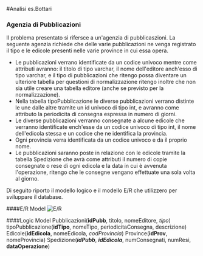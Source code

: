 #Analisi es.Bottari
### Agenzia di Pubblicazioni

Il problema presentato si rifersce a un'agenzia di pubblicaszioni.
La seguente agenzia richiede che delle varie pubblicazioni ne venga registrato il tipo
e le edicole presenti nelle varie province in cui essa opera.
* Le pubblicazioni verrano identificate da un codice univoco mentre come attributi
avranno: il titolo di tipo varchar, il nome dell'editore anch'esso di tipo varchar,
e il tipo di pubblicazioni che ritengo possa diventare un ulteriore tabella per
questioni di normalizzazione ritengo inoltre che non sia utile creare una tabella
editore (anche se previsto per la normalizzazione).
* Nella tabella tipoPubblicazione le diverse pubblicazioni verrano distinte le
une dalle altre tramite un id univoco di tipo int, e avranno come attributo la
periodicita di consegna espressa in numero di giorni.
* Le diverse pubblicazioni verranno consegnate a alcune edicole che verranno
identificate ench'esse da un codice univoco di tipo int, il nome dell'edicola
stessa e un codice che ne identifica la provincia.
* Ogni provincia verra identificata da un codice univoco e da il proprio nome.
* Le pubblicazioni saranno poste in relazione con le edicole tramite la tabella
Spedizione che avrà come attributi il numero di copie consegnate o rese di ogni
edicola e la data in cui è avvenuta l'operazione, ritengo che le consegne vengano
effettuate una sola volta al giorno.

Di seguito riporto il modello logico e il modello E/R che utilizzero per
sviluppare il database.

####E/R Model
![E/R](./IE_R.png)

####Logic Model
Pubblicazioni(**idPubb**, titolo, nomeEditore, _tipo_)
tipoPubblicazione(**idTipo**, nomeTipo, periodicitaConsegna, descrizione)
Edicole(**idEdicola**, nomeEdicola, _codProvincia_)
Province(**idProv**, nomeProvincia)
Spedizione(_**idPubb**_, _**idEdicola**_, numConsegnati, numResi, **dataOperazione**)
